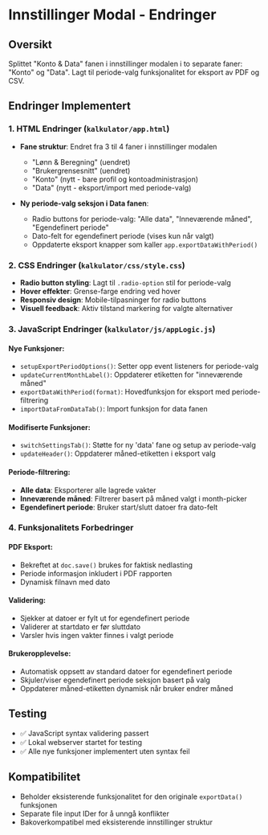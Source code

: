 # Innstillinger Modal - Endringer

## Oversikt
Splittet "Konto & Data" fanen i innstillinger modalen i to separate faner: "Konto" og "Data". Lagt til periode-valg funksjonalitet for eksport av PDF og CSV.

## Endringer Implementert

### 1. HTML Endringer (`kalkulator/app.html`)
- **Fane struktur**: Endret fra 3 til 4 faner i innstillinger modalen
  - "Lønn & Beregning" (uendret)
  - "Brukergrensesnitt" (uendret)  
  - "Konto" (nytt - bare profil og kontoadministrasjon)
  - "Data" (nytt - eksport/import med periode-valg)

- **Ny periode-valg seksjon i Data fanen**:
  - Radio buttons for periode-valg: "Alle data", "Inneværende måned", "Egendefinert periode"
  - Dato-felt for egendefinert periode (vises kun når valgt)
  - Oppdaterte eksport knapper som kaller `app.exportDataWithPeriod()`

### 2. CSS Endringer (`kalkulator/css/style.css`)
- **Radio button styling**: Lagt til `.radio-option` stil for periode-valg
- **Hover effekter**: Grense-farge endring ved hover
- **Responsiv design**: Mobile-tilpasninger for radio buttons
- **Visuell feedback**: Aktiv tilstand markering for valgte alternativer

### 3. JavaScript Endringer (`kalkulator/js/appLogic.js`)

#### Nye Funksjoner:
- `setupExportPeriodOptions()`: Setter opp event listeners for periode-valg
- `updateCurrentMonthLabel()`: Oppdaterer etiketten for "inneværende måned" 
- `exportDataWithPeriod(format)`: Hovedfunksjon for eksport med periode-filtrering
- `importDataFromDataTab()`: Import funksjon for data fanen

#### Modifiserte Funksjoner:
- `switchSettingsTab()`: Støtte for ny 'data' fane og setup av periode-valg
- `updateHeader()`: Oppdaterer måned-etiketten i eksport valg

#### Periode-filtrering:
- **Alle data**: Eksporterer alle lagrede vakter
- **Inneværende måned**: Filtrerer basert på måned valgt i month-picker
- **Egendefinert periode**: Bruker start/slutt datoer fra dato-felt

### 4. Funksjonalitets Forbedringer

#### PDF Eksport:
- Bekreftet at `doc.save()` brukes for faktisk nedlasting
- Periode informasjon inkludert i PDF rapporten
- Dynamisk filnavn med dato

#### Validering:
- Sjekker at datoer er fylt ut for egendefinert periode
- Validerer at startdato er før sluttdato  
- Varsler hvis ingen vakter finnes i valgt periode

#### Brukeropplevelse:
- Automatisk oppsett av standard datoer for egendefinert periode
- Skjuler/viser egendefinert periode seksjon basert på valg
- Oppdaterer måned-etiketten dynamisk når bruker endrer måned

## Testing
- ✅ JavaScript syntax validering passert
- ✅ Lokal webserver startet for testing
- ✅ Alle nye funksjoner implementert uten syntax feil

## Kompatibilitet
- Beholder eksisterende funksjonalitet for den originale `exportData()` funksjonen
- Separate file input IDer for å unngå konflikter
- Bakoverkompatibel med eksisterende innstillinger struktur